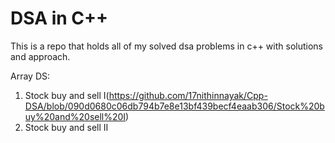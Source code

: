 # DSA in C++
This is a repo that holds all of my solved dsa problems in c++ with solutions and approach.

Array DS:
1. Stock buy and sell I(https://github.com/17nithinnayak/Cpp-DSA/blob/090d0680c06db794b7e8e13bf439becf4eaab306/Stock%20buy%20and%20sell%20I)
2. Stock buy and sell II
